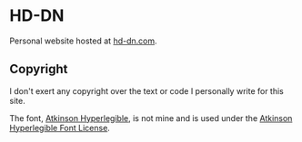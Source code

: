 # HD-DN

Personal website hosted at [hd-dn.com](https://hd-dn.com).

## Copyright

I don't exert any copyright over the text or code I personally write for this site.

The font, [Atkinson Hyperlegible](https://brailleinstitute.org/freefont), is not mine and is used under the [Atkinson Hyperlegible Font License](https://www.brailleinstitute.org/wp-content/uploads/2020/11/Atkinson-Hyperlegible-Font-License-2020-1104.pdf).